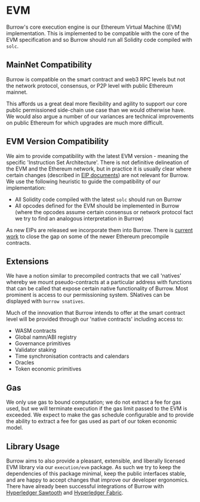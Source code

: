 # EVM

Burrow's core execution engine is our Ethereum Virtual Machine (EVM) implementation. This is implemented to be compatible with the core of the EVM specification 
and so Burrow should run all Solidity code compiled with `solc`.

## MainNet Compatibility

Burrow is compatible on the smart contract and web3 RPC levels but not the network protocol, consensus, or P2P level with public Ethereum mainnet.

This affords us a great deal more flexibility and agility to support our core public permissioned side-chain use case than we would otherwise have. 
We would also argue a number of our variances are technical improvements on public Ethereum for which upgrades are much more difficult.

## EVM Version Compatibility

We aim to provide compatibility with the latest EVM version - meaning the specific 'Instruction Set Architecture'. There is not definitive delineation of the EVM
and the Ethereum network, but in practice it is usually clear where certain changes (described in [EIP documents](https://github.com/ethereum/EIPs)) are not relevant for Burrow. 
We use the following heuristic to guide the compatibility of our implementation:

- All Solidity code compiled with the latest `solc` should run on Burrow
- All opcodes defined for the EVM should be implemented in Burrow (where the opcodes assume certain consensus or network protocol fact we try to find an analogous interpretation in Burrow)

As new EIPs are released we incorporate them into Burrow. There is [current work](https://github.com/klye-dev/hivesmartchain/issues/1240) to close the gap on some of the newer 
Ethereum precompile contracts.

## Extensions

We have a notion similar to precompiled contracts that we call 'natives' whereby we mount pseudo-contracts at a particular address with functions that can be called that expose
certain native functionality of Burrow. Most prominent is access to our permissioning system. SNatives can be displayed with `burrow snatives`.

Much of the innovation that Burrow intends to offer at the smart contract level will be provided through our 'native contracts' including access to:

- WASM contracts
- Global namn/ABI registry
- Governance primitives
- Validator staking
- Time synchronisation contracts and calendars
- Oracles
- Token economic primitives

## Gas

We only use gas to bound computation; we do not extract a fee for gas used, but we will terminate execution if the gas limit passed to the EVM is exceeded. 
We expect to make the gas schedule configurable and to provide the ability to extract a fee for gas used as part of our token economic model.

## Library Usage

Burrow aims to also provide a pleasant, extensible, and liberally licensed EVM library via our `execution/evm` package. As such we try to keep the dependencies of this package minimal, 
keep the public interfaces stable, and are happy to accept changes that improve our developer ergonomics. There have already been successful integrations of Burrow with 
[Hyperledger Sawtooth](https://github.com/hyperledger/sawtooth-seth) and [Hyperledger Fabric](https://github.com/hyperledger/fabric-chaincode-evm). 
